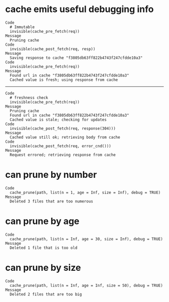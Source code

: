 # cache emits useful debugging info

    Code
      # Immutable
      invisible(cache_pre_fetch(req))
    Message
      Pruning cache
    Code
      invisible(cache_post_fetch(req, resp))
    Message
      Saving response to cache "f3805db63ff822b4743f247cfdde10a3"
    Code
      invisible(cache_pre_fetch(req))
    Message
      Found url in cache "f3805db63ff822b4743f247cfdde10a3"
      Cached value is fresh; using response from cache

---

    Code
      # freshness check
      invisible(cache_pre_fetch(req))
    Message
      Pruning cache
      Found url in cache "f3805db63ff822b4743f247cfdde10a3"
      Cached value is stale; checking for updates
    Code
      invisible(cache_post_fetch(req, response(304)))
    Message
      Cached value still ok; retrieving body from cache
    Code
      invisible(cache_post_fetch(req, error_cnd()))
    Message
      Request errored; retrieving response from cache

# can prune by number

    Code
      cache_prune(path, list(n = 1, age = Inf, size = Inf), debug = TRUE)
    Message
      Deleted 3 files that are too numerous

# can prune by age

    Code
      cache_prune(path, list(n = Inf, age = 30, size = Inf), debug = TRUE)
    Message
      Deleted 1 file that is too old

# can prune by size

    Code
      cache_prune(path, list(n = Inf, age = Inf, size = 50), debug = TRUE)
    Message
      Deleted 2 files that are too big

